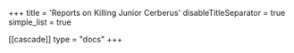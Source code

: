 +++
title = 'Reports on Killing Junior Cerberus'
disableTitleSeparator = true
simple_list = true

[[cascade]]
  type = "docs"
+++

